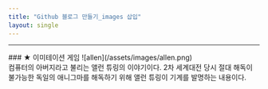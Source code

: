 ```yaml
---
title: "Github 블로그 만들기_images 삽입"
layout: single
---
```


<hr>
### ★ 이미테이션 게임
![allen](/assets/images/allen.png)
<br> 컴퓨터의 아버지라고 불리는 앨런 튜링의 이야기이다. 2차 세계대전 당시 절대 해독이 불가능한 독일의 애니그마를 해독하기 위해 앨런 튜링이 기계를 발명하는 내용이다.
